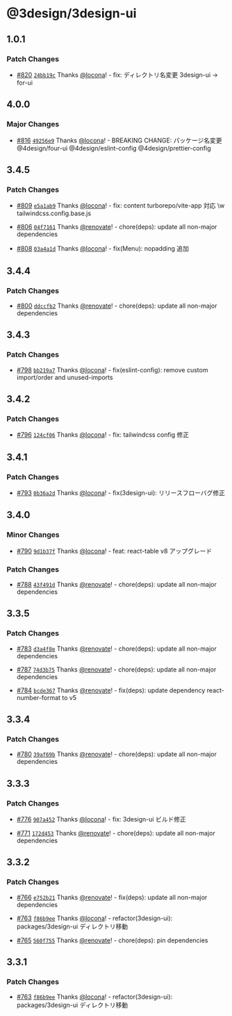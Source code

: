 # @3design/3design-ui

## 1.0.1

### Patch Changes

- [#820](https://github.com/4-design/for-ui/pull/820) [`24bb19c`](https://github.com/4-design/for-ui/commit/24bb19c11799b644b7dd5c0c621e0e48944c17b6) Thanks [@locona](https://github.com/locona)! - fix: ディレクトリ名変更 3design-ui -> for-ui

## 4.0.0

### Major Changes

- [#816](https://github.com/4-design/for-ui/pull/816) [`49256e9`](https://github.com/4-design/for-ui/commit/49256e932b0c5be205ad584496092eaf24e751a8) Thanks [@locona](https://github.com/locona)! - BREAKING CHANGE: パッケージ名変更 @4design/four-ui @4design/eslint-config @4design/prettier-config

## 3.4.5

### Patch Changes

- [#809](https://github.com/3-shake/3design-ui/pull/809) [`e5a1ab9`](https://github.com/3-shake/3design-ui/commit/e5a1ab9a94ad95e7fbbff2f6736caefba1558064) Thanks [@locona](https://github.com/locona)! - fix: content turborepo/vite-app 対応 \w tailwindcss.config.base.js

- [#806](https://github.com/3-shake/3design-ui/pull/806) [`04f7161`](https://github.com/3-shake/3design-ui/commit/04f7161c144e2106f1bf5905d1396d6d7a0dba86) Thanks [@renovate](https://github.com/apps/renovate)! - chore(deps): update all non-major dependencies

- [#808](https://github.com/3-shake/3design-ui/pull/808) [`03a4a1d`](https://github.com/3-shake/3design-ui/commit/03a4a1d40df077d3803438611ef940fd8e63e0e6) Thanks [@locona](https://github.com/locona)! - fix(Menu): nopadding 追加

## 3.4.4

### Patch Changes

- [#800](https://github.com/3-shake/3design-ui/pull/800) [`ddccfb2`](https://github.com/3-shake/3design-ui/commit/ddccfb28e607c9e1d62dab9abcab75ff9925b3d5) Thanks [@renovate](https://github.com/apps/renovate)! - chore(deps): update all non-major dependencies

## 3.4.3

### Patch Changes

- [#798](https://github.com/3-shake/3design-ui/pull/798) [`bb219a7`](https://github.com/3-shake/3design-ui/commit/bb219a704a22efc95ed1ee44b2ea584ccc90f1f8) Thanks [@locona](https://github.com/locona)! - fix(eslint-config): remove custom import/order and unused-imports

## 3.4.2

### Patch Changes

- [#796](https://github.com/3-shake/3design-ui/pull/796) [`124cf06`](https://github.com/3-shake/3design-ui/commit/124cf06b655dbe48071df8d8cc81e84bebaa76e9) Thanks [@locona](https://github.com/locona)! - fix: tailwindcss config 修正

## 3.4.1

### Patch Changes

- [#793](https://github.com/3-shake/3design-ui/pull/793) [`0b36a2d`](https://github.com/3-shake/3design-ui/commit/0b36a2de59fe28df4d4aa6da883f3d9dd5ac1916) Thanks [@locona](https://github.com/locona)! - fix(3design-ui): リリースフローバグ修正

## 3.4.0

### Minor Changes

- [#790](https://github.com/3-shake/3design-ui/pull/790) [`9d1b37f`](https://github.com/3-shake/3design-ui/commit/9d1b37f2c1c2e84d0121ee3e2a017fc990ad2a68) Thanks [@locona](https://github.com/locona)! - feat: react-table v8 アップグレード

### Patch Changes

- [#788](https://github.com/3-shake/3design-ui/pull/788) [`43f491d`](https://github.com/3-shake/3design-ui/commit/43f491dca14bc3902f003411d3c2045271aade2f) Thanks [@renovate](https://github.com/apps/renovate)! - chore(deps): update all non-major dependencies

## 3.3.5

### Patch Changes

- [#783](https://github.com/3-shake/3design-ui/pull/783) [`d3a4f8e`](https://github.com/3-shake/3design-ui/commit/d3a4f8eeb886a8b56a02f1c26c18ea721dfe5d6d) Thanks [@renovate](https://github.com/apps/renovate)! - chore(deps): update all non-major dependencies

- [#787](https://github.com/3-shake/3design-ui/pull/787) [`74d3b75`](https://github.com/3-shake/3design-ui/commit/74d3b75949dc72750c5e9cda28c6a25d5dc2197c) Thanks [@renovate](https://github.com/apps/renovate)! - chore(deps): update all non-major dependencies

- [#784](https://github.com/3-shake/3design-ui/pull/784) [`bcde367`](https://github.com/3-shake/3design-ui/commit/bcde36759925eca90641e89c1e17a853487c8d4c) Thanks [@renovate](https://github.com/apps/renovate)! - fix(deps): update dependency react-number-format to v5

## 3.3.4

### Patch Changes

- [#780](https://github.com/3-shake/3design-ui/pull/780) [`39af69b`](https://github.com/3-shake/3design-ui/commit/39af69b4589e8e981af932c39a6c7b5907084b07) Thanks [@renovate](https://github.com/apps/renovate)! - chore(deps): update all non-major dependencies

## 3.3.3

### Patch Changes

- [#776](https://github.com/3-shake/3design-ui/pull/776) [`907a452`](https://github.com/3-shake/3design-ui/commit/907a4525a97456fe64b4733d8fbd9404309d46ef) Thanks [@locona](https://github.com/locona)! - fix: 3design-ui ビルド修正

- [#771](https://github.com/3-shake/3design-ui/pull/771) [`172d453`](https://github.com/3-shake/3design-ui/commit/172d453d10db4d4ec7278a32729b28c94bd821f6) Thanks [@renovate](https://github.com/apps/renovate)! - chore(deps): update all non-major dependencies

## 3.3.2

### Patch Changes

- [#766](https://github.com/3-shake/3design-ui/pull/766) [`e752b21`](https://github.com/3-shake/3design-ui/commit/e752b21879f941ffc00a6356785fd74f47d2bbbd) Thanks [@renovate](https://github.com/apps/renovate)! - fix(deps): update all non-major dependencies

- [#763](https://github.com/3-shake/3design-ui/pull/763) [`f86b9ee`](https://github.com/3-shake/3design-ui/commit/f86b9eef3296faadfaafcadae356e43b79e808b4) Thanks [@locona](https://github.com/locona)! - refactor(3design-ui): packages/3design-ui ディレクトリ移動

- [#765](https://github.com/3-shake/3design-ui/pull/765) [`560f755`](https://github.com/3-shake/3design-ui/commit/560f7556cd9319df7673b7b991c8e0a85e9012cb) Thanks [@renovate](https://github.com/apps/renovate)! - chore(deps): pin dependencies

## 3.3.1

### Patch Changes

- [#763](https://github.com/3-shake/3design-ui/pull/763) [`f86b9ee`](https://github.com/3-shake/3design-ui/commit/f86b9eef3296faadfaafcadae356e43b79e808b4) Thanks [@locona](https://github.com/locona)! - refactor(3design-ui): packages/3design-ui ディレクトリ移動
